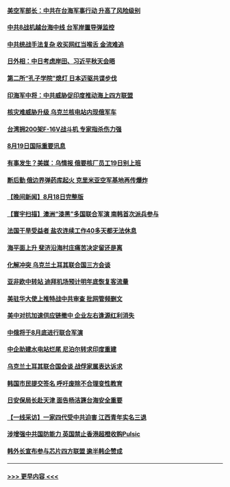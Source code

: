 #### [美空军部长：中共在台海军事行动 升高了风险级别](../pages/prog202/a103506380.md?t=08192351) 
#### [中共8战机越台海中线 台军岸置导弹监控](../pages/prog202/a103506367.md?t=08192351) 
#### [中共统战手法复杂 收买网红当喉舌 金流难追](../pages/prog202/a103506346.md?t=08192351) 
#### [日外相：中日考虑岸田、习近平秋天会晤](../pages/prog202/a103506353.md?t=08192351) 
#### [第二所“孔子学院”熄灯 日本迈驱共谍步伐](../pages/prog202/a103506231.md?t=08192351) 
#### [印海军中将：中共威胁促印度推动海上四方联盟](../pages/prog202/a103506219.md?t=08192351) 
#### [核灾难威胁升级 乌克兰核电站内现俄军车](../pages/prog202/a103506214.md?t=08192351) 
#### [台湾拥200架F-16V战斗机 专家指杀伤力强](../pages/prog202/a103506207.md?t=08192351) 
#### [8月19日国际重要讯息](../pages/prog202/a103506223.md?t=08192351) 
#### [有事发生？美媒：乌情报 俄要核厂员工19日别上班](../pages/prog202/a103506157.md?t=08192351) 
#### [断后勤 俄边界弹药库起火 克里米亚空军基地再传爆炸](../pages/prog202/a103506135.md?t=08192351) 
#### [【晚间新闻】8月18日完整版](../pages/prog202/a103505953.md?t=08192351) 
#### [【寰宇扫描】澳洲“漆黑”多国联合军演 南韩首次派兵参与](../pages/prog202/a103506032.md?t=08192351) 
#### [法国干旱受益者 盐农连续工作40多天都无法休息](../pages/prog202/a103506060.md?t=08192351) 
#### [海平面上升 斐济沿海村庄痛苦决定留还是离](../pages/prog202/a103506044.md?t=08192351) 
#### [化解冲突 乌克兰土耳其联合国三方会谈](../pages/prog202/a103505826.md?t=08192351) 
#### [亚非欧中转站 迪拜机场预计明年底恢复客流量](../pages/prog202/a103505835.md?t=08192351) 
#### [美驻华大使上推特战中共审查 批网管频删文](../pages/prog202/a103505713.md?t=08192351) 
#### [美中对抗加速供应链撤中 企业左右逢源红利消失](../pages/prog202/a103505684.md?t=08192351) 
#### [中俄将于8月底进行联合军演](../pages/prog202/a103505694.md?t=08192351) 
#### [中企助建水电站烂尾 尼泊尔转求印度重建](../pages/prog202/a103505592.md?t=08192351) 
#### [乌克兰土耳其联合国会谈 战俘家属表达诉求](../pages/prog202/a103505637.md?t=08192351) 
#### [韩国市民提交签名 呼吁废除不合理变性教育](../pages/prog202/a103505632.md?t=08192351) 
#### [日安保局长赴天津 面告杨洁篪台海安全重要](../pages/prog202/a103505628.md?t=08192351) 
#### [【一线采访】一家四代受中共迫害 江西青年实名三退](../pages/prog202/a103505623.md?t=08192351) 
#### [涉增强中共国防能力 英国禁止香港超橙收购Pulsic](../pages/prog202/a103505519.md?t=08192351) 
#### [韩外长宣布参与芯片四方联盟 逾半韩企赞成](../pages/prog202/a103505489.md?t=08192351) 

----
#### [ >>> 更早内容 <<< ](../indexes/prog202-earlier.md)
